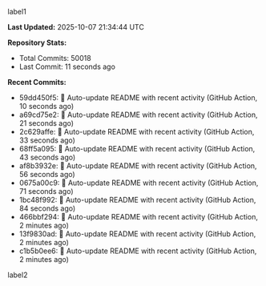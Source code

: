 
label1 
<!-- ACTIVITY_START -->
**Last Updated:** 2025-10-07 21:34:44 UTC

**Repository Stats:**
- Total Commits: 50018
- Last Commit: 11 seconds ago

**Recent Commits:**
- 59dd450f5: 🤖 Auto-update README with recent activity (GitHub Action, 10 seconds ago)
- a69cd75e2: 🤖 Auto-update README with recent activity (GitHub Action, 21 seconds ago)
- 2c629affe: 🤖 Auto-update README with recent activity (GitHub Action, 33 seconds ago)
- 68ff5a095: 🤖 Auto-update README with recent activity (GitHub Action, 43 seconds ago)
- af8b3932e: 🤖 Auto-update README with recent activity (GitHub Action, 56 seconds ago)
- 0675a00c9: 🤖 Auto-update README with recent activity (GitHub Action, 71 seconds ago)
- 1bc48f992: 🤖 Auto-update README with recent activity (GitHub Action, 84 seconds ago)
- 466bbf294: 🤖 Auto-update README with recent activity (GitHub Action, 2 minutes ago)
- 13f9830ad: 🤖 Auto-update README with recent activity (GitHub Action, 2 minutes ago)
- c1b5b0ee6: 🤖 Auto-update README with recent activity (GitHub Action, 2 minutes ago)
<!-- ACTIVITY_END -->

label2
